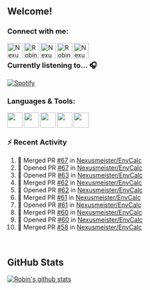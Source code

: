 
<!-- Allgemeine Notizen
	Die Icons sind unter diesen beiden Links zu finden:
	GitHub Repo: https://github.com/simple-icons/simple-icons
		> raw.githubusercontent ist erreichbar über Kontextmenü auf Bild und "Bild in neuem Tab öffnen"
	Simple Icons: https://cdn.jsdelivr.net/npm/simple-icons@3/icons/
 -->


## Welcome!

### Connect with me:
[<img align="left" alt="Nexusmeister | Twitter" width="35px" src="https://cdn.jsdelivr.net/npm/simple-icons@v3/icons/twitter.svg" />][twitter]
[<img align="left" alt="Robin Kaltenbach | Xing" width="35px" src="https://cdn.jsdelivr.net/npm/simple-icons@3.13.0/icons/xing.svg" />][xing]
[<img align="left" alt="Nexusmeister | Twitch" width="35px" src="https://simpleicons.org/icons/twitch.svg" />][twitch]
[<img align="left" alt="Robin Kaltenbach | Stack Overflow" width="35px" src="https://cdn.jsdelivr.net/npm/simple-icons@3.13.0/icons/stackoverflow.svg" />][stackOverflow]
[<img align="left" alt="Nexusmeister | Steam" width="35px" src="https://cdn.jsdelivr.net/npm/simple-icons@3.13.0/icons/steam.svg" />][steam]

<br />

### Currently listening to... 🎧

[![Spotify](https://spotify-now-playing.nexusmeister.vercel.app/api/spotify)](https://open.spotify.com/user/xkaltix?si=h_gYbj2sTlamJW9soY9fnQ)

### Languages & Tools:

<img width="35px" align="left" src="https://raw.githubusercontent.com/simple-icons/simple-icons/develop/icons/dot-net.svg" />
<img width="35px" align="left" src="https://raw.githubusercontent.com/simple-icons/simple-icons/develop/icons/csharp.svg" />
<img width="35px" align="left" src="https://raw.githubusercontent.com/simple-icons/simple-icons/develop/icons/visualstudio.svg" />
<img width="35px" align="left" src="https://raw.githubusercontent.com/simple-icons/simple-icons/develop/icons/microsoftsqlserver.svg" />
<img width="35px" align="left" src="https://github.com/simple-icons/simple-icons/blob/develop/icons/xamarin.svg" />

<br/>
<br/>

### :zap: Recent Activity
<!--START_SECTION:activity-->
1. 🎉 Merged PR [#67](https://github.com/Nexusmeister/EnvCalc/pull/67) in [Nexusmeister/EnvCalc](https://github.com/Nexusmeister/EnvCalc)
2. 💪 Opened PR [#67](https://github.com/Nexusmeister/EnvCalc/pull/67) in [Nexusmeister/EnvCalc](https://github.com/Nexusmeister/EnvCalc)
3. 💪 Opened PR [#63](https://github.com/Nexusmeister/EnvCalc/pull/63) in [Nexusmeister/EnvCalc](https://github.com/Nexusmeister/EnvCalc)
4. 🎉 Merged PR [#62](https://github.com/Nexusmeister/EnvCalc/pull/62) in [Nexusmeister/EnvCalc](https://github.com/Nexusmeister/EnvCalc)
5. 💪 Opened PR [#62](https://github.com/Nexusmeister/EnvCalc/pull/62) in [Nexusmeister/EnvCalc](https://github.com/Nexusmeister/EnvCalc)
6. 🎉 Merged PR [#61](https://github.com/Nexusmeister/EnvCalc/pull/61) in [Nexusmeister/EnvCalc](https://github.com/Nexusmeister/EnvCalc)
7. 💪 Opened PR [#61](https://github.com/Nexusmeister/EnvCalc/pull/61) in [Nexusmeister/EnvCalc](https://github.com/Nexusmeister/EnvCalc)
8. 🎉 Merged PR [#60](https://github.com/Nexusmeister/EnvCalc/pull/60) in [Nexusmeister/EnvCalc](https://github.com/Nexusmeister/EnvCalc)
9. 💪 Opened PR [#60](https://github.com/Nexusmeister/EnvCalc/pull/60) in [Nexusmeister/EnvCalc](https://github.com/Nexusmeister/EnvCalc)
10. 🎉 Merged PR [#58](https://github.com/Nexusmeister/EnvCalc/pull/58) in [Nexusmeister/EnvCalc](https://github.com/Nexusmeister/EnvCalc)
<!--END_SECTION:activity-->
 
 <br/>

## GitHub Stats
[![Robin's github stats](https://github-readme-stats.vercel.app/api?username=nexusmeister&count_private=true&show_icons=true&theme=dark)](https://github.com/anuraghazra/github-readme-stats)

[twitter]: https://twitter.com/nexxusmeister
[xing]: https://www.xing.com/profile/Robin_Kaltenbach3
[twitch]: https://www.twitch.tv/nexusmeister
[stackOverflow]: https://stackoverflow.com/users/10840553/robin-kaltenbach
[steam]: https://steamcommunity.com/id/nexusmeister
